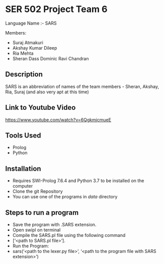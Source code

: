 # SER 502 Project Team 6

Language Name :- SARS 

Members:
- Suraj Atmakuri
- Akshay Kumar Dileep
- Ria Mehta
- Sheran Dass Dominic Ravi Chandran

## Description
SARS is an abbreviation of names of the  team members - Sheran, Akshay, Ria, Suraj (and also very apt at this time)

## Link to Youtube Video

https://www.youtube.com/watch?v=6QgkmjcmueE

## Tools Used
- Prolog
- Python

## Installation
 - Requires SWI-Prolog 7.6.4 and Python 3.7 to be installed on the computer
 - Clone the git Repository
 - You can use one of the programs in *data* directory

## Steps to run a program
- Save the program with .SARS extension.
- Open swipl on terminal
- Compile the SARS.pl file using the following command
- [‘\<path to SARS.pl file\>’].
- Run the Program:
- sars(‘\<path to the lexer.py file\>’, ‘\<path to the program file with SARS extension\>’)
